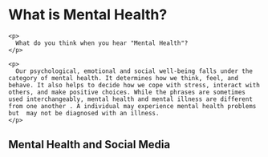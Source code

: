 <html lang="en">
  <head>
    <meta charset="utf-8">
    <meta http-equiv="X-UA-Compatible" content="IE=edge">
    <meta name="viewport" content="width=device-width, initial-scale=1">
  </head>  
  <body>
    <h1>What is Mental Health?</h1>
    
    <p>
      What do you think when you hear "Mental Health"?
    </p>
    
    <p>
      Our psychological, emotional and social well-being falls under the category of mental health. It determines how we think, feel, and behave. It also helps to decide how we cope with stress, interact with others, and make positive choices. While the phrases are sometimes used interchangeably, mental health and mental illness are different from one another . A individual may experience mental health problems but  may not be diagnosed with an illness.
    </p>
    
  </body>
   <body>
    <h2> Mental Health and Social Media</h2>
  
  
</html>
